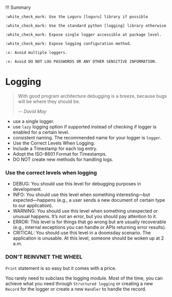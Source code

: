 !!! Summary

    :white_check_mark: Use the Loguru [loguru] library if possible

    :white_check_mark: Use the standard python [logging] library otherwise

    :white_check_mark: Expose single logger accessible at package level.
    
    :white_check_mark: Expose logging configuration method.

    :x: Avoid multiple loggers.

    :x: Avoid DO NOT LOG PASSWORDS OR ANY OTHER SENSITIVE INFORMATION.
# Logging

> With good program architecture debugging is a breeze,
>   because bugs will be where they should be.
> 
> -- <cite>David May</cite>


- use a single logger.
- use `lazy` logging option if supported instead of checking if logger is enabled for a certain level. 
- consistent naming. The recommended name for your logger is `logger`.
- Use the Correct Levels When Logging.
- Include a Timestamp for each log entry.
- Adopt the ISO-8601 Format for Timestamps.
- DO NOT create new methods for handling logs. 

### Use the correct levels when logging

- DEBUG: You should use this level for debugging purposes in development.
- INFO: You should use this level when something interesting—but expected—happens (e.g., a user sends a new document of certain type to our application).
- WARNING: You should use this level when something unexpected or unusual happens. It’s not an error, but you should pay attention to it.
- ERROR: This level is for things that go wrong but are usually recoverable (e.g., internal exceptions you can handle or APIs returning error results).
- CRITICAL: You should use this level in a doomsday scenario. The application is unusable. At this level, someone should be woken up at 2 a.m.


### DON'T REINVNET THE WHEEL

`Print` statement is so easy but it comes with a price. 

You rarely need to subclass the logging module.  Most of the time, you can achieve what you need through `Structured logging` or creating a new `Record` for the logger or create a new `Handler` to handle the record. 

[loguru]: https://github.com/Delgan/loguru
[logging]: https://docs.python.org/3/library/logging.html
